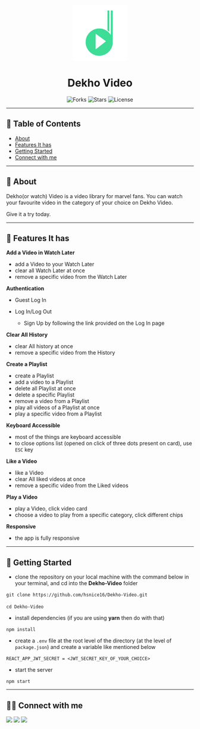 <div align="center">

<img alt="dekho video logo" src="public/logo.svg" width="150px" height="150px" />

# Dekho Video

![Forks](https://img.shields.io/github/forks/hsnice16/Dekho-Video)
![Stars](https://img.shields.io/github/stars/hsnice16/Dekho-Video)
![License](https://img.shields.io/github/license/hsnice16/Dekho-Video)

</div>

---

## 📕 Table of Contents

- [About](#-about)
- [Features It has](#-features-it-has)
- [Getting Started](#-getting-started)
- [Connect with me](#-connect-with-me)
<!-- - [Features You will See in Future](#-features-you-will-see-in-future) -->

---

## 📖 About

Dekho(or watch) Video is a video library for marvel fans. You can watch your favourite video in the category of your choice on Dekho Video.

Give it a try today.

---

## 🚀 Features It has

**Add a Video in Watch Later**

- add a Video to your Watch Later
- clear all Watch Later at once
- remove a specific video from the Watch Later

**Authentication**

- Guest Log In
- Log In/Log Out

  - Sign Up by following the link provided on the Log In page

**Clear All History**

- clear All history at once
- remove a specific video from the History

**Create a Playlist**

- create a Playlist
- add a video to a Playlist
- delete all Playlist at once
- delete a specific Playlist
- remove a video from a Playlist
- play all videos of a Playlist at once
- play a specific video from a Playlist

**Keyboard Accessible**

- most of the things are keyboard accessible
- to close options list (opened on click of three dots present on card), use `ESC` key

**Like a Video**

- like a Video
- clear All liked videos at once
- remove a specific video from the Liked videos

**Play a Video**

- play a Video, click video card
- choose a video to play from a specific category, click different chips

**Responsive**

- the app is fully responsive

<!-- ---

## ✨ Features You will See in Future

- Working of **Forgot Password** -->

---

## 🔌 Getting Started

- clone the repository on your local machine with the command below in your terminal, and cd into the **Dekho-Video** folder

```
git clone https://github.com/hsnice16/Dekho-Video.git

cd Dekho-Video
```

- install dependencies (if you are using **yarn** then do with that)

```
npm install
```

- create a `.env` file at the root level of the directory (at the level of `package.json`) and create a variable like mentioned below

```
REACT_APP_JWT_SECRET = <JWT_SECRET_KEY_OF_YOUR_CHOICE>
```

- start the server

```
npm start
```

---

## 👨‍💻 Connect with me

<a href="https://twitter.com/hsnice16"><img src="https://img.shields.io/badge/Twitter-1DA1F2?style=for-the-badge&logo=twitter&logoColor=white"/></a>
<a href="https://www.linkedin.com/in/hsnice16/"><img src="https://img.shields.io/badge/LinkedIn-0077B5?style=for-the-badge&logo=linkedin&logoColor=white"/></a>
<a href="https://www.instagram.com/hsnice16/"><img src="https://img.shields.io/badge/Instagram-E4405F?style=for-the-badge&logo=instagram&logoColor=white"/></a>
